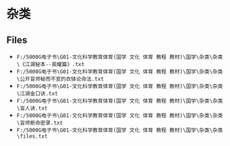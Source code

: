# 杂类

## Files

- `F:/5000G电子书\G01-文化科学教育体育(国学 文化 体育 教程 教材)\国学\杂类\杂类\《江湖秘本--英耀篇》.txt`
- `F:/5000G电子书\G01-文化科学教育体育(国学 文化 体育 教程 教材)\国学\杂类\杂类\公开盲师秘而不宣的衣钵论命法.txt`
- `F:/5000G电子书\G01-文化科学教育体育(国学 文化 体育 教程 教材)\国学\杂类\杂类\江湖金口诀.txt`
- `F:/5000G电子书\G01-文化科学教育体育(国学 文化 体育 教程 教材)\国学\杂类\杂类\盲人诀.txt`
- `F:/5000G电子书\G01-文化科学教育体育(国学 文化 体育 教程 教材)\国学\杂类\杂类\盲师断命密录.txt`
- `F:/5000G电子书\G01-文化科学教育体育(国学 文化 体育 教程 教材)\国学\杂类\杂类\files.txt`
